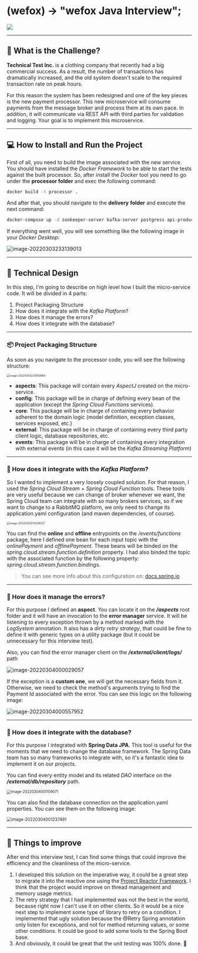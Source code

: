 # (wefox) -> "wefox Java Interview";

![](https://www.b-ar.eu/wp-content/uploads/2019/07/WEFOX-8.jpg)

------

## :information_desk_person: What is the Challenge?

**Technical Test Inc.** is a clothing company that recently had a big commercial success. As a result, the number of transactions has dramatically increased, and the old system doesn't scale to the required transaction rate on peak hours. 

For this reason the system has been redesigned and one of the key pieces is the new payment processor. This new microservice will consume payments from the message broker and process them at its own pace. In addition, it will communicate via REST API with third parties for validation and logging. Your goal is to implement this microservice.

------

## :computer: How to Install and Run the Project

First of all, you need to build the image associated with the new service. You should have installed the *Docker Framework* to be able to start the tests against the built processor. So, after install the *Docker* tool you need to go under the **processor folder** and exec the following command:

```bash
docker build -t processor .
```

And after that, you should navigate to the **delivery** **folder** and execute the next command:

```bash
docker-compose up -d zookeeper-server kafka-server postgress api-producer processor
```

If everything went well, you will see something like the following image in your *Docker Desktop*: 

![image-20220303233139013](./assets/image-20220303233139013.png)

------

## :memo: Technical Design

In this step, I'm going to describe on high level how I built the micro-service code. It will be divided in 4 parts:

1. Project Packaging Structure
2. How does it integrate with the *Kafka Platform*?
3. How does it manage the errors?
4. How does it integrate with the database?

------

### :package: Project Packaging Structure

As soon as you navigate to the processor code, you will see the following structure:

<img src="./assets/image-20220303233550884.png" alt="image-20220303233550884" style="zoom:50%;" />

- **aspects**: This package will contain every *AspectJ* created on the micro-service.
- **config**: This package will be in charge of defining every bean of the application (except the *Spring Cloud Functions* services). 
- **core**: This package will be in charge of containing every behavior adherent to the domain logic (model definition, exception classes, services exposed, etc.)
- **external**: This package will be in charge of containing every third party client logic, database repositories, etc.
- **events**: This package will be in charge of containing every integration with external events (in this case it will be the *Kafka Streaming Platform*)

------

### :shopping_cart: How does it integrate with the *Kafka Platform*?

So I wanted to implement a very loosely coupled solution. For that reason, I used the *Spring Cloud Stream* + *Spring Cloud Function* tools. These tools are very useful because we can change of broker whenever we want, the Spring Cloud team can integrate with so many brokers services, so if we want to change to a RabbitMQ platform, we only need to change its application.yaml configuration (and maven dependencies, of course).

<img src="./assets/image-20220303235256327.png" alt="image-20220303235256327" style="zoom:50%;" />

You can find the **online** and **offline** entrypoints on the */events/functions* package, here I defined one bean for each input topic with the *onlinePayment* and *offlinePayment*. These beans will be binded on the *spring.cloud.stream.function.definition* property. I had also binded the topic with the associated function by the following property: *spring.cloud.stream.function.bindings*.

> You can see more info about this configuration on: [docs.spring.io](https://docs.spring.io/spring-cloud-stream/docs/3.1.3/reference/html/spring-cloud-stream.html#:~:text=Some%20times%20to,require%20explicit%20names.)

------

### :face_with_head_bandage: How does it manage the errors?

For this purpose I defined an **aspect**. You can locate it on the ***/aspects*** root folder and it will have an invocation to the **error manager** service. It will be listening to every exception thrown by a method marked with the *LogSystem* annotation. It also has a *dirty retry strategy*, that could be fine to define it with generic types on a utility package (but it could be unnecessary for this interview test).

Also, you can find the error manager client on the ***/external/client/logs/*** path

![image-20220304000029057](./assets/image-20220304000029057.png)

If the exception is a **custom one**, we will get the necessary fields from it. Otherwise, we need to check the method's arguments trying to find the Payment Id associated with the error. You can see this logic on the following image:

![image-20220304000557952](./assets/image-20220304000557952.png)

------

### :floppy_disk: How does it integrate with the database?

For this purpose I integrated with **Spring Data JPA**. This tool is useful for the moments that we need to change the database framework. The Spring Data team has so many frameworks to integrate with, so it's a fantastic idea to implement it on our projects.

You can find every entity model and its related *DAO* interface on the ***/external/db/repository*** path.

<img src="./assets/image-20220304001109071.png" alt="image-20220304001109071" style="zoom:70%;" />

You can also find the database connection on the application.yaml properties. You can see them on the following image:

<img src="./assets/image-20220304001237491.png" alt="image-20220304001237491" style="zoom:80%;" />

------

## :pushpin: Things to improve

After end this interview test, I can find some things that could improve the efficiency and the cleanliness of the micro-service.

1. I developed this solution on the imperative way, it could be a great step to migrate it into the reactive one using the [Project Reactor Framework](https://projectreactor.io/). I think that the project would improve on thread management and memory usage metrics.
2. The retry strategy that I had implemented was not the best in the world, because right now I can't use it on other clients. So it would be a nice next step to implement some type of library to retry on a condition. I implemented that ugly solution because the @Retry Spring annotation only listen for exceptions, and not for method returning values, or some other conditions. It could be good to add some tools to the Spring Boot base.
3. And obviously, it could be great that the unit testing was 100% done. :thinking:

